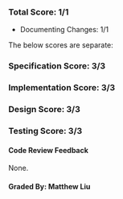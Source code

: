 ### Total Score: 1/1
- Documenting Changes: 1/1

The below scores are separate:

### Specification Score: 3/3

### Implementation Score: 3/3

### Design Score: 3/3

### Testing Score: 3/3

#### Code Review Feedback

None.

#### Graded By: Matthew Liu
